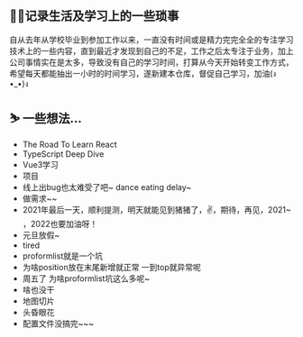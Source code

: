 ## 🐱‍🚀记录生活及学习上的一些琐事

自从去年从学校毕业到参加工作以来，一直没有时间或是精力完完全全的专注学习技术上的一些内容，直到最近才发现到自己的不足，工作之后太专注于业务，加上公司事情实在是太多，导致没有自己的学习时间，打算从今天开始转变工作方式，希望每天都能抽出一小时的时间学习，遂新建本仓库，督促自己学习，加油(ง •_•)ง 

## ⛷️ 一些想法...

- The Road To Learn React  
- TypeScript Deep Dive
- Vue3学习
- 项目
- 线上出bug也太难受了吧~  dance eating delay~ 
- 做需求~~ 
- 2021年最后一天，顺利提测，明天就能见到猪猪了，✌，期待，再见，2021~ ，2022也要加油呀！
- 元旦放假~
- tired
- proformlist就是一个坑
- 为啥position放在末尾新增就正常 一到top就异常呢
- 周五了 为啥proformlist坑这么多呢~
- 啥也没干
- 地图切片
- 头昏眼花
- 配置文件没搞完~~~